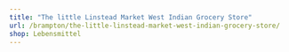 ```yaml
---
title: "The little Linstead Market West Indian Grocery Store"
url: /brampton/the-little-linstead-market-west-indian-grocery-store/
shop: Lebensmittel
---
```


